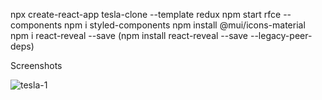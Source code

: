 npx create-react-app tesla-clone --template redux
npm start
rfce --components
npm i styled-components
npm install @mui/icons-material
npm i react-reveal --save
(npm install react-reveal --save --legacy-peer-deps)

Screenshots


![tesla-1](https://user-images.githubusercontent.com/73034923/155855898-d4db595a-ca82-4e56-9833-5fbbe2e6eb54.png)
